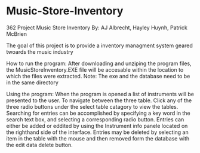 # Music-Store-Inventory
362 Project Music Store Inventory
By: AJ Albrecht, Hayley Huynh, Patrick McBrien

The goal of this project is to provide a inventory managment system geared twoards the music industry

How to run the program: 
After downloading and unziping the program files, the MusicStoreInventory.EXE file will be accesable within the location to which the files were extracted.
Note: The exe and the database need to be in the same directory

Using the program:
When the program is opened a list of instruments will be presented to the user. To navigate between the three table. Click any of the three radio buttons under the select table catagory to view the tables. Searching for entries can be accomplished by specifying a key word in the search text box, and selecting a corresponding radio button. Entries can either be added or eddited by using the Instrument info panele located on the righthand side of the interface. Entries may be deleted by selecting an item in the table with the mouse and then removed form the database with the edit data delete button.
